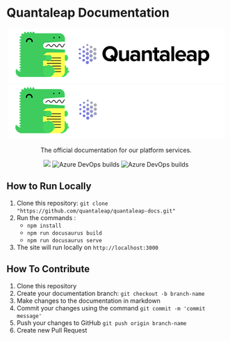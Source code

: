 # Quantaleap Documentation

<div style="text-align:center">

![](static/img/repository-logo.png#gh-light-mode-only)
![](static/img/repository-logo-dark.png#gh-dark-mode-only)

The official documentation for our platform services.

[<img src="https://img.shields.io/badge/version-0.2.0-blue.svg">](html/package.json) ![Azure DevOps builds](https://img.shields.io/azure-devops/build/quantaleap/Product%20Development/39?label=build) ![Azure DevOps builds](https://img.shields.io/azure-devops/build/quantaleap/Product%20Development/40?label=release)

</div>

## How to Run Locally

1. Clone this repository: `git clone "https://github.com/quantaleap/quantaleap-docs.git"`
2. Run the commands :
   - `npm install`
   - `npm run docusaurus build`
   - `npm run docusaurus serve`
3. The site will run locally on `http://localhost:3000`

## How To Contribute

1. Clone this repository
2. Create your documentation branch: `git checkout -b branch-name`
3. Make changes to the documentation in markdown
4. Commit your changes using the command `git commit -m 'commit message'`
5. Push your changes to GitHub `git push origin branch-name`
6. Create new Pull Request

